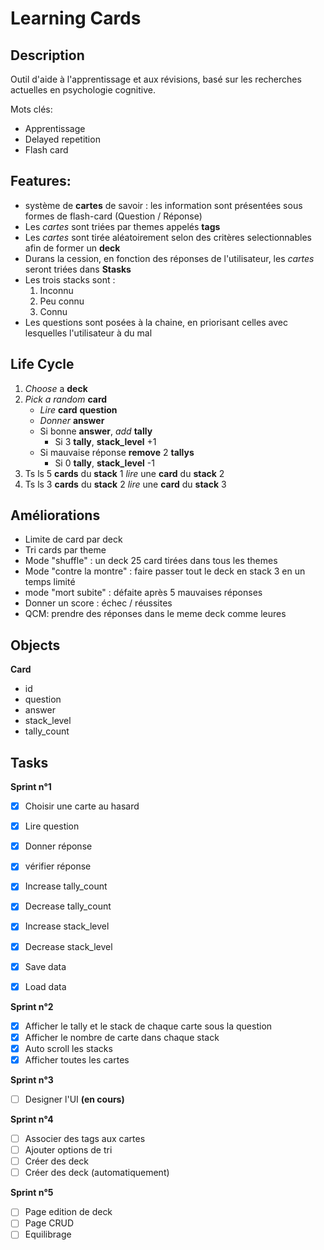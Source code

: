 # Learning Cards

## Description

Outil d'aide à l'apprentissage et aux révisions, basé sur les recherches actuelles en psychologie cognitive.

Mots clés:

- Apprentissage
- Delayed repetition
- Flash card

## Features:

- système de **cartes** de savoir : les information sont présentées sous formes de flash-card (Question / Réponse)
- Les _cartes_ sont triées par themes appelés **tags**
- Les _cartes_ sont tirée aléatoirement selon des critères selectionnables afin de former un **deck**
- Durans la cession, en fonction des réponses de l'utilisateur, les _cartes_ seront triées dans **Stasks**
- Les trois stacks sont :
  1.  Inconnu
  2.  Peu connu
  3.  Connu
- Les questions sont posées à la chaine, en priorisant celles avec lesquelles l'utilisateur à du mal

## Life Cycle

1. _Choose_ a **deck**
2. _Pick a random_ **card**
   - _Lire_ **card** **question**
   - _Donner_ **answer**
   - Si bonne **answer**, _add_ **tally**
     - Si 3 **tally**, **stack_level** +1
   - Si mauvaise réponse **remove** 2 **tallys**
     - Si 0 **tally**, **stack_level** -1
3. Ts ls 5 **cards** du **stack** 1 _lire_ une **card** du **stack** 2
4. Ts ls 3 **cards** du **stack** 2 _lire_ une **card** du **stack** 3

## Améliorations

- Limite de card par deck
- Tri cards par theme
- Mode "shuffle" : un deck 25 card tirées dans tous les themes
- Mode "contre la montre" : faire passer tout le deck en stack 3 en un temps limité
- mode "mort subite" : défaite après 5 mauvaises réponses
- Donner un score : échec / réussites
- QCM: prendre des réponses dans le meme deck comme leures

## Objects

**Card**

- id
- question
- answer
- stack_level
- tally_count

## Tasks

**Sprint n°1**

- [x] Choisir une carte au hasard

- [x] Lire question
- [x] Donner réponse
- [x] vérifier réponse

- [x] Increase tally_count
- [x] Decrease tally_count
- [x] Increase stack_level
- [x] Decrease stack_level

- [x] Save data
- [x] Load data

**Sprint n°2**

- [x] Afficher le tally et le stack de chaque carte sous la question
- [x] Afficher le nombre de carte dans chaque stack
- [x] Auto scroll les stacks
- [x] Afficher toutes les cartes

**Sprint n°3**

- [ ] Designer l'UI **(en cours)**

**Sprint n°4**

- [ ] Associer des tags aux cartes
- [ ] Ajouter options de tri
- [ ] Créer des deck
- [ ] Créer des deck (automatiquement)

**Sprint n°5**

- [ ] Page edition de deck
- [ ] Page CRUD
- [ ] Equilibrage
